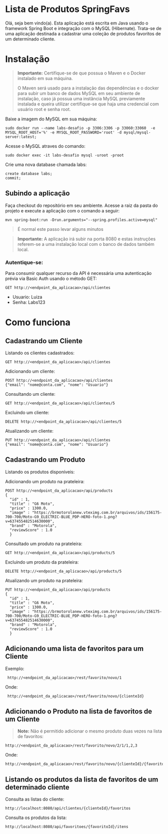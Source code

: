 
# Lista de Produtos SpringFavs

Olá, seja bem vindo(a).
Esta aplicação está escrita em Java usando o framework Spring Boot e integração com o MySQL (Hibernate).
Trata-se de uma aplicação destinada a cadastrar uma coleção de produtos favoritos de um determinado cliente.

# Instalação


> **Importante:** Certifique-se de que possua o Maven e o Docker instalado em sua máquina. 
>  
> O Maven será usado para a instalação das dependências e o docker para subir um banco de dados MySQL em seu ambiente de instalação, caso já possua uma instância MySQL previamente instalada e queira utilizar certifique-se que haja uma credencial com usuário root e senha root. 

Baixe a imagem do MySQL em sua máquina:

    sudo docker run --name labs-desafio -p 3306:3306 -p 33060:33060  -e MYSQL_ROOT_HOST='%' -e MYSQL_ROOT_PASSWORD='root' -d mysql/mysql-server:latest;

Acesse o MySQL atraves do comando:

    sudo docker exec -it labs-desafio mysql -uroot -proot

Crie uma nova database chamada labs:

    create database labs;
    commit;

## Subindo a aplicação
Faça checkout do repositório em seu ambiente.
Acesse a raiz da pasta do projeto e execute a aplicação com o comando a seguir:

    mvn spring-boot:run -Drun.arguments="--spring.profiles.active=mysql"

> É normal este passo levar alguns minutos

> **Importante:** A aplicação irá subir na porta 8080 e estas instruções referem-se a uma instalação local com o banco de dados também local.


### Autentique-se:
Para consumir qualquer recurso da API é necessária uma autenticação prévia via Basic Auth usando o método GET:

    GET http://<endpoint_da_aplicacao>/api/clientes

 - Usuario: Luiza 
 - Senha: Labs123

# Como funciona

## Cadastrando um Cliente
Listando os clientes cadastrados:

    GET http://<endpoint_da_aplicacao>/api/clientes

Adicionando um cliente:

    POST http://<endpoint_da_aplicacao>/api/clientes
    {"email": "nome@conta.com", "nome": "Usuario"}

Consultando um cliente:

    GET http://<endpoint_da_aplicacao>/api/clientes/5

Excluindo um cliente:

    DELETE http://<endpoint_da_aplicacao>/api/clientes/5

Atualizando um cliente:

    PUT http://<endpoint_da_aplicacao>/api/clientes
    {"email": "nome@conta.com", "nome": "Usuario"}

## Cadastrando um Produto

Listando os produtos disponíveis: 

Adicionando um produto na prateleira:

    POST http://<endpoint_da_aplicacao>/api/products
    {
      "id" : 1,
      "title" : "G6 Moto",
      "price" : 1300.0,
      "image" : "https://brmotorolanew.vteximg.com.br/arquivos/ids/156175-700-700/Moto-G9_ELECTRIC-BLUE_PDP-HERO-foto-1.png?v=637455482514630000",
      "brand" : "Motorola",
      "reviewScore" : 1.0
      }

Consultado um produto na prateleira:

    GET http://<endpoint_da_aplicacao>/api/products/5

Excluindo um produto da prateleira:

    DELETE http://<endpoint_da_aplicacao>/api/products/5

Atualizando um produto na prateleira:

    PUT http://<endpoint_da_aplicacao>/api/products
    {
      "id" : 1,
      "title" : "G6 Moto",
      "price" : 1300.0,
      "image" : "https://brmotorolanew.vteximg.com.br/arquivos/ids/156175-700-700/Moto-G9_ELECTRIC-BLUE_PDP-HERO-foto-1.png?v=637455482514630000",
      "brand" : "Motorola",
      "reviewScore" : 1.0
      }

## Adicionando uma lista de  favoritos para um Cliente

Exemplo:

     http://<endpoint_da_aplicacao>/rest/favorito/novo/1

Onde:

     http://<endpoint_da_aplicacao>/rest/favorito/novo/{clienteId}

## Adicionando o Produto na lista de favoritos de um Cliente

> **Note:** Não é permitido adicionar o mesmo produto duas vezes na lista de favoritos:

    http://<endpoint_da_aplicacao>/rest/favorito/novo/2/1/1,2,3

Onde:

    http://<endpoint_da_aplicacao>/rest/favorito/novo/{clienteId}/{favoritoId}/{listaDeItens}

## Listando os produtos da lista de favoritos de um determinado cliente

Consulta as listas do cliente:

    http://localhost:8080/api/clientes/{clienteId}/favoritos

Consulta os produtos da lista:

    http://localhost:8080/api/favoritoes/{favoritoId}/itens


